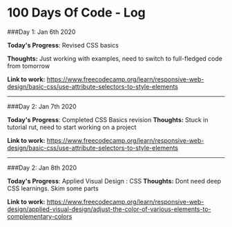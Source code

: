# 100 Days Of Code - Log

###Day 1: Jan 6th 2020

**Today's Progress**: Revised CSS basics

**Thoughts:** Just working with examples, need to switch to full-fledged code from tomorrow

**Link to work:** https://www.freecodecamp.org/learn/responsive-web-design/basic-css/use-attribute-selectors-to-style-elements


--------------------------------------------------------------------------------------------------------------------

###Day 2: Jan 7th 2020

**Today's Progress**: Completed CSS Basics revision
**Thoughts:** Stuck in tutorial rut, need to start working on a project

**Link to work:** https://www.freecodecamp.org/learn/responsive-web-design/basic-css/use-attribute-selectors-to-style-elements

---------------------------------------------------------------------------------------------------------------------------



###Day 2: Jan 8th 2020

**Today's Progress**: Applied Visual Design : CSS
**Thoughts:** Dont need deep CSS learnings. Skim some parts

**Link to work:** https://www.freecodecamp.org/learn/responsive-web-design/applied-visual-design/adjust-the-color-of-various-elements-to-complementary-colors
